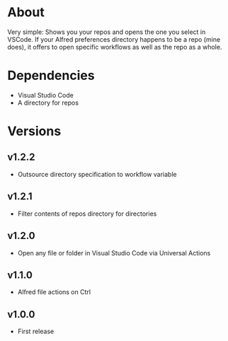 # About

Very simple: Shows you your repos and opens the one you select in VSCode. If your Alfred preferences directory happens to be a repo (mine does), it offers to open specific workflows as well as the repo as a whole.

# Dependencies

- Visual Studio Code
- A directory for repos

# Versions

## v1.2.2

- Outsource directory specification to workflow variable

## v1.2.1

- Filter contents of repos directory for directories

## v1.2.0

- Open any file or folder in Visual Studio Code via Universal Actions

## v1.1.0

- Alfred file actions on Ctrl

## v1.0.0

- First release
